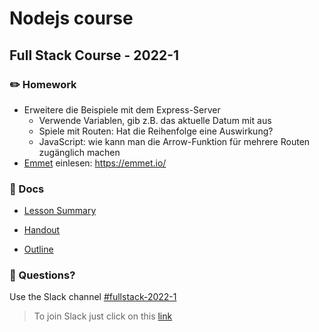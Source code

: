 # Nodejs course
## Full Stack Course - 2022-1

### ✏️ Homework

- Erweitere die Beispiele mit dem Express-Server
  - Verwende Variablen, gib z.B. das aktuelle Datum mit aus
  - Spiele mit Routen: Hat die Reihenfolge eine Auswirkung?
  - JavaScript: wie kann man die Arrow-Funktion für mehrere Routen zugänglich machen
- [Emmet](https://emmet.io/) einlesen: https://emmet.io/

### 📄 Docs

- [Lesson Summary](docs/summary.md)

- [Handout](<docs/Handout - Node.js.pdf>)

- [Outline](<docs/Outline - Node.js.pdf>)


### 🤔 Questions?

Use the Slack channel [#fullstack-2022-1](https://hamburgcodingschool.slack.com/archives/C02TX7C3SQH)

> To join Slack just click on this [link](https://hamburgcodingschool.slack.com/join/shared_invite/enQtMjczNDI3OTE4NzIwLTE2ZmNkNDk5YTg3MDFlOTY2ZmU2YzU5YTU4MTNhNDg4MTRhNTMwYzFiNTdlOTdhYzllYzg5YmVkYzljNWExY2U#/)
